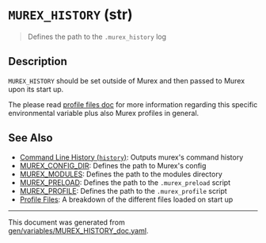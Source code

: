 # `MUREX_HISTORY` (str)

> Defines the path to the `.murex_history` log

## Description

`MUREX_HISTORY` should be set outside of Murex and then passed to Murex upon
its start up.

The please read [profile files doc](/docs/user-guide/profile.md) for more information
regarding this specific environmental variable plus also Murex profiles in
general.

## See Also

* [Command Line History (`history`)](../commands/history.md):
  Outputs murex's command history
* [MUREX_CONFIG_DIR](../variables/murex_config_dir.md):
  Defines the path to Murex's config
* [MUREX_MODULES](../variables/murex_modules.md):
  Defines the path to the modules directory
* [MUREX_PRELOAD](../variables/murex_preload.md):
  Defines the path to the `.murex_preload` script
* [MUREX_PROFILE](../variables/murex_profile.md):
  Defines the path to the `.murex_profile` script
* [Profile Files](../user-guide/profile.md):
  A breakdown of the different files loaded on start up

<hr/>

This document was generated from [gen/variables/MUREX_HISTORY_doc.yaml](https://github.com/lmorg/murex/blob/master/gen/variables/MUREX_HISTORY_doc.yaml).